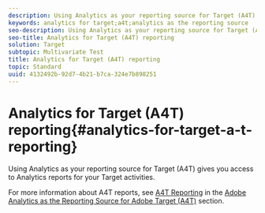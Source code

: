 ```yaml
---
description: Using Analytics as your reporting source for Target (A4T) gives you access to Analytics reports for your Target activities.
keywords: analytics for target;a4t;analytics as the reporting source
seo-description: Using Analytics as your reporting source for Target (A4T) gives you access to Analytics reports for your Target activities.
seo-title: Analytics for Target (A4T) reporting
solution: Target
subtopic: Multivariate Test
title: Analytics for Target (A4T) reporting
topic: Standard
uuid: 4132492b-92d7-4b21-b7ca-324e7b898251
---
```


# Analytics for Target (A4T) reporting{#analytics-for-target-a-t-reporting}

Using Analytics as your reporting source for Target (A4T) gives you access to Analytics reports for your Target activities.

For more information about A4T reports, see [A4T Reporting](../c-integrating-target-with-mac/a4t/reporting.md#concept_716AF8D545AD404EAAEE99A6DB7B9483) in the [Adobe Analytics as the Reporting Source for Adobe Target (A4T)](../c-integrating-target-with-mac/a4t/a4t.md#concept_7540C8C04259434AB6EE33B09F47A1DE) section. 
